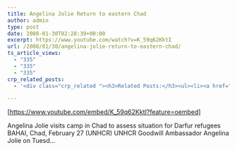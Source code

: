 ```yaml
---
title: Angelina Jolie Return to eastern Chad
author: admin
type: post
date: 2008-01-30T02:28:39+00:00
excerpt: https://www.youtube.com/watch?v=K_59q62KktI
url: /2008/01/30/angelina-jolie-return-to-eastern-chad/
ts_article_views:
  - "335"
  - "335"
  - "335"
crp_related_posts:
  - '<div class="crp_related "><h3>Related Posts:</h3><ul><li><a href="https://scdhub.org/2017/09/29/making-sense-of-disaster-situation-reports/"    ><img src="https://scdhub.org/wp-content/uploads/2017/09/Screen-Shot-2017-09-28-at-9.53.01-PM-150x150.png" alt="Making sense of disaster situation reports" title="Making sense of disaster situation reports" width="150" height="150" class="crp_thumb crp_featured" /><span class="crp_title">Making sense of disaster situation reports</span></a></li><li><a href="https://scdhub.org/2017/12/25/wastewater-treatment-and-biosolids-management/"    ><img src="https://scdhub.org/wp-content/uploads/2017/12/wastewater-treatment-and-biosoli-150x150.jpg" alt="Wastewater treatment and Biosolids management" title="Wastewater treatment and Biosolids management" width="150" height="150" class="crp_thumb crp_featured" /><span class="crp_title">Wastewater treatment and Biosolids management</span></a></li><li><a href="https://scdhub.org/2017/06/20/startup-secrets-value-proposition/"    ><img src="https://scdhub.org/wp-content/uploads/2017/06/startup-secrets-value-proposition-150x150.jpg" alt="Startup Secrets: Value Proposition" title="Startup Secrets: Value Proposition" width="150" height="150" class="crp_thumb crp_featured" /><span class="crp_title">Startup Secrets: Value Proposition</span></a></li><li><a href="https://scdhub.org/2017/07/04/i-am-kindness-mount-olivet-surprise-makeovers/"    ><img src="https://scdhub.org/wp-content/uploads/2017/07/i-am-kindness-mount-olivet-surpr-150x150.jpg" alt="I AM KINDNESS- Mount Olivet Surprise Makeovers" title="I AM KINDNESS- Mount Olivet Surprise Makeovers" width="150" height="150" class="crp_thumb crp_featured" /><span class="crp_title">I AM KINDNESS- Mount Olivet Surprise Makeovers</span></a></li><li><a href="https://scdhub.org/2017/06/11/royate-hill-community-orchard-permaculture-allotment-bristol-uk/"    ><img src="https://scdhub.org/wp-content/uploads/2017/06/royate-hill-community-orchard-038-permaculture-allotment-bristol-uk-150x150.jpg" alt="Royate Hill Community Orchard &#038; Permaculture Allotment, Bristol, UK" title="Royate Hill Community Orchard &#038; Permaculture Allotment, Bristol, UK" width="150" height="150" class="crp_thumb crp_featured" /><span class="crp_title">Royate Hill Community Orchard &#038; Permaculture&hellip;</span></a></li><li><a href="https://scdhub.org/2017/08/11/kombucha-social-venture-health-beverage-company-community-success-prototype/"    ><img src="https://scdhub.org/wp-content/uploads/2017/08/kombucha-social-venture-health-beverage-company-community-success-prototype-150x150.jpg" alt="Kombucha Social Venture Health Beverage Company Community Success Prototype" title="Kombucha Social Venture Health Beverage Company Community Success Prototype" width="150" height="150" class="crp_thumb crp_featured" /><span class="crp_title">Kombucha Social Venture Health Beverage Company&hellip;</span></a></li></ul><div class="crp_clear"></div></div>'

---
```

[https://www.youtube.com/embed/K_59q62KktI?feature=oembed] 

Angelina Jolie visits camp in Chad to assess situation for Darfur refugees BAHAI, Chad, February 27 (UNHCR) UNHCR Goodwill Ambassador Angelina Jolie on Tuesd&#8230;